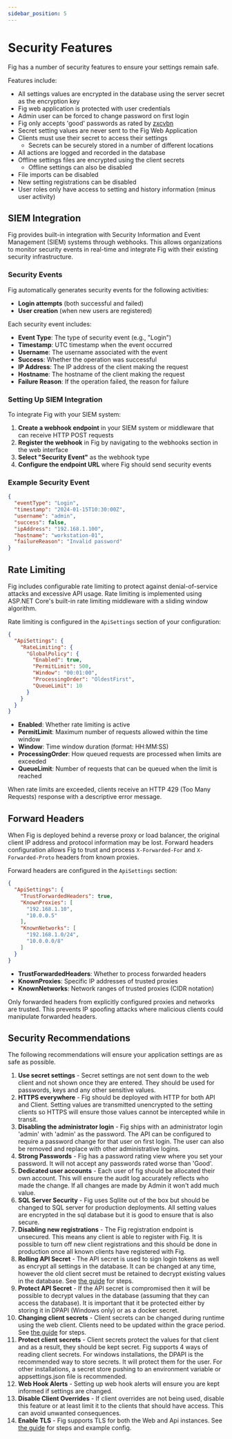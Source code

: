 ```yaml
---
sidebar_position: 5
---
```


# Security Features

Fig has a number of security features to ensure your settings remain safe.

Features include:

- All settings values are encrypted in the database using the server secret as the encryption key
- Fig web application is protected with user credentials
- Admin user can be forced to change password on first login
- Fig only accepts 'good' passwords as rated by [zxcvbn](https://github.com/dropbox/zxcvbn)
- Secret setting values are never sent to the Fig Web Application
- Clients must use their secret to access their settings
  - Secrets can be securely stored in a number of different locations
- All actions are logged and recorded in the database
- Offline settings files are encrypted using the client secrets
  - Offline settings can also be disabled
- File imports can be disabled
- New setting registrations can be disabled
- User roles only have access to setting and history information (minus user activity)

## SIEM Integration

Fig provides built-in integration with Security Information and Event Management (SIEM) systems through webhooks. This allows organizations to monitor security events in real-time and integrate Fig with their existing security infrastructure.

### Security Events

Fig automatically generates security events for the following activities:

- **Login attempts** (both successful and failed)
- **User creation** (when new users are registered)

Each security event includes:

- **Event Type**: The type of security event (e.g., "Login")
- **Timestamp**: UTC timestamp when the event occurred
- **Username**: The username associated with the event
- **Success**: Whether the operation was successful
- **IP Address**: The IP address of the client making the request
- **Hostname**: The hostname of the client making the request
- **Failure Reason**: If the operation failed, the reason for failure

### Setting Up SIEM Integration

To integrate Fig with your SIEM system:

1. **Create a webhook endpoint** in your SIEM system or middleware that can receive HTTP POST requests
2. **Register the webhook** in Fig by navigating to the webhooks section in the web interface
3. **Select "Security Event"** as the webhook type
4. **Configure the endpoint URL** where Fig should send security events

### Example Security Event

```json
{
  "eventType": "Login",
  "timestamp": "2024-01-15T10:30:00Z",
  "username": "admin",
  "success": false,
  "ipAddress": "192.168.1.100",
  "hostname": "workstation-01",
  "failureReason": "Invalid password"
}
```

## Rate Limiting

Fig includes configurable rate limiting to protect against denial-of-service attacks and excessive API usage. Rate limiting is implemented using ASP.NET Core's built-in rate limiting middleware with a sliding window algorithm.

Rate limiting is configured in the `ApiSettings` section of your configuration:

```json
{
  "ApiSettings": {
    "RateLimiting": {
      "GlobalPolicy": {
        "Enabled": true,
        "PermitLimit": 500,
        "Window": "00:01:00",
        "ProcessingOrder": "OldestFirst",
        "QueueLimit": 10
      }
    }
  }
}
```

- **Enabled**: Whether rate limiting is active
- **PermitLimit**: Maximum number of requests allowed within the time window
- **Window**: Time window duration (format: HH:MM:SS)
- **ProcessingOrder**: How queued requests are processed when limits are exceeded
- **QueueLimit**: Number of requests that can be queued when the limit is reached

When rate limits are exceeded, clients receive an HTTP 429 (Too Many Requests) response with a descriptive error message.

## Forward Headers

When Fig is deployed behind a reverse proxy or load balancer, the original client IP address and protocol information may be lost. Forward headers configuration allows Fig to trust and process `X-Forwarded-For` and `X-Forwarded-Proto` headers from known proxies.

Forward headers are configured in the `ApiSettings` section:

```json
{
  "ApiSettings": {
    "TrustForwardedHeaders": true,
    "KnownProxies": [
      "192.168.1.10",
      "10.0.0.5"
    ],
    "KnownNetworks": [
      "192.168.1.0/24",
      "10.0.0.0/8"
    ]
  }
}
```

- **TrustForwardedHeaders**: Whether to process forwarded headers
- **KnownProxies**: Specific IP addresses of trusted proxies
- **KnownNetworks**: Network ranges of trusted proxies (CIDR notation)

Only forwarded headers from explicitly configured proxies and networks are trusted. This prevents IP spoofing attacks where malicious clients could manipulate forwarded headers.

## Security Recommendations

The following recommendations will ensure your application settings are as safe as possible.

1. **Use secret settings** - Secret settings are not sent down to the web client and not shown once they are entered. They should be used for passwords, keys and any other sensitive values.
1. **HTTPS everywhere** - Fig should be deployed with HTTP for both API and Client. Setting values are transmitted unencrypted to the setting clients so HTTPS will ensure those values cannot be intercepted while in transit.
1. **Disabling the administrator login** - Fig ships with an administrator login 'admin' with 'admin' as the password. The API can be configured to require a password change for that user on first login. The user can also be removed and replace with other administrative logins. 
1. **Strong Passwords** - Fig has a password rating view where you set your password. It will not accept any passwords rated worse than 'Good'.
1. **Dedicated user accounts** - Each user of fig should be allocated their own account. This will ensure the audit log accurately reflects who made the change. If all changes are made by Admin it won't add much value.
1. **SQL Server Security** - Fig uses Sqllite out of the box but should be changed to SQL server for production deployments. All setting values are encrypted in the sql database but it is good to ensure that is also secure.
1. **Disabling new registrations** - The Fig registration endpoint is unsecured. This means any client is able to register with Fig. It is possible to turn off new client registrations and this should be done in production once all known clients have registered with Fig.
1. **Rolling API Secret** - The API secret is used to sign login tokens as well as encrypt all settings in the database. It can be changed at any time, however the old client secret must be retained to decrypt existing values in the database. See [the guide](http://www.figsettings.com/docs/guides/api-secret-migration) for steps.
1. **Protect API Secret** - If the API secret is compromised then it will be possible to decrypt values in the database (assuming that they can access the database). It is important that it be protected either by storing it in DPAPI (Windows only) or as a docker secret.
1. **Changing client secrets** - Client secrets can be changed during runtime using the web client. Clients need to be updated within the grace period. See [the guide](http://www.figsettings.com/docs/guides/client-secret-migration) for steps.
1. **Protect client secrets** - Client secrets protect the values for that client and as a result, they should be kept secret. Fig supports 4 ways of reading client secrets. For windows installations, the DPAPI is the recommended way to store secrets. It will protect them for the user. For other installations, a secret store pushing to an environment variable or appsettings.json file is recommended.
1. **Web Hook Alerts** - Setting up web hook alerts will ensure you are kept informed if settings are changed.
1. **Disable Client Overrides** - If client overrides are not being used, disable this feature or at least limit it to the clients that should have access. This can avoid unwanted consequences.
1. **Enable TLS** - Fig supports TLS for both the Web and Api instances. See [the guide](http://www.figsettings.com/docs/guides/configuring-tls) for steps and example config.
